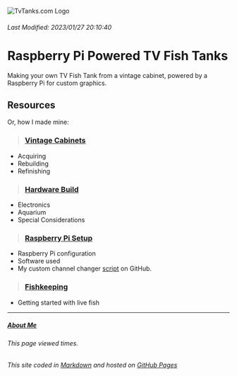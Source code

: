 <!-- This README.md file is formatted for viewing at tvtanks.com -->

<script src="https://api.countapi.xyz/hit/tvtanks.com/visits?callback=liveViews"></script>

![TvTanks.com Logo](https://raw.githubusercontent.com/martinvicknair/tvtanks.com/main/images/tvtanktv.JPG)

###### Last Modified: 2023/01/27 20:10:40

# Raspberry Pi Powered TV Fish Tanks

Making your own TV Fish Tank from a vintage cabinet, powered by a Raspberry Pi for custom graphics.

## Resources

Or, how I made mine:

> ### [Vintage Cabinets](https://tvtanks.com/pages/vintage-cabinets)

- Acquiring
- Rebuilding
- Refinishing

> ### [Hardware Build](https://tvtanks.com/pages/hardware)

- Electronics
- Aquarium
- Special Considerations

> ### [Raspberry Pi Setup](https://tvtanks.com/pages/raspberry-pi)

- Raspberry Pi configuration
- Software used
- My custom channel changer [script](https://github.com/martinvicknair/tvtanks.com/blob/main/channel_changer.py) on GitHub.

> ### [Fishkeeping](https://tvtanks.com/pages/fish)

- Getting started with live fish

---

##### [About Me](https://tvtanks.com/pages/about)

###### This page viewed <span id="visits"></span> times.

###### This site coded in [Markdown](https://github.com/martinvicknair/tvtanks.com/blob/main/README.md?plain=1) and hosted on [GitHub Pages](https://github.com/martinvicknair/tvtanks.com)

<script src=`"function liveViews(response) {
    document.getElementById('visits').innerText = response.value;
}"`></script>
